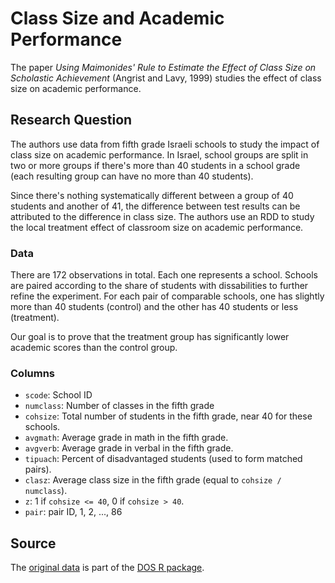 # Class Size and Academic Performance
The paper _Using Maimonides' Rule to Estimate the Effect of Class Size on
Scholastic Achievement_ (Angrist and Lavy, 1999) studies the effect of class
size on academic performance.

## Research Question
The authors use data from fifth grade Israeli schools to study the impact of
class size on academic performance. In Israel, school groups are split in two or
more groups if there's more than 40 students in a school grade (each resulting
group can have no more than 40 students).

Since there's nothing systematically different between a group of 40 students
and another of 41, the difference between test results can be attributed to the
difference in class size. The authors use an RDD to study the local treatment
effect of classroom size on academic performance.

### Data
There are 172 observations in total. Each one represents a school. Schools are
paired according to the share of students with dissabilities to further refine
the experiment. For each pair of comparable schools, one has slightly more than
40 students (control) and the other has 40 students or less (treatment).

Our goal is to prove that the treatment group has significantly lower academic
scores than the control group.

### Columns
- `scode`: School ID
- `numclass`: Number of classes in the fifth grade
- `cohsize`: Total number of students in the fifth grade, near 40 for these
schools.
- `avgmath`: Average grade in math in the fifth grade.
- `avgverb`: Average grade in verbal in the fifth grade.
- `tipuach`: Percent of disadvantaged students (used to form matched pairs).
- `clasz`: Average class size in the fifth grade (equal to 
`cohsize / numclass`).
- `z`: 1 if `cohsize <= 40`, 0 if `cohsize > 40`.
- `pair`: pair ID, 1, 2, ..., 86

## Source
The [original data](
    https://rdrr.io/cran/DOS/man/angristlavy.html
) is part of the [DOS R package](
    https://cran.r-project.org/package=DOS
).
